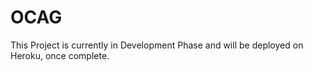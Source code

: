 # OCAG
This Project is currently in Development Phase and will be deployed on Heroku, once complete.
